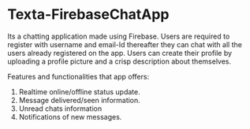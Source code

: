 # Texta-FirebaseChatApp
Its a chatting application made using Firebase. Users are required to register with username and email-Id thereafter they can chat with all the users already registered on the app.
Users can create their profile by uploading a profile picture and a crisp description about themselves.

Features and functionalities that app offers:
1. Realtime online/offline status update.
2. Message delivered/seen information.
3. Unread chats information
4. Notifications of new messages.
